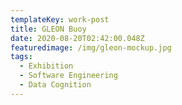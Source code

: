 ```yaml
---
templateKey: work-post
title: GLEON Buoy
date: 2020-08-20T02:42:00.048Z
featuredimage: /img/gleon-mockup.jpg
tags:
  - Exhibition
  - Software Engineering
  - Data Cognition
---
```

